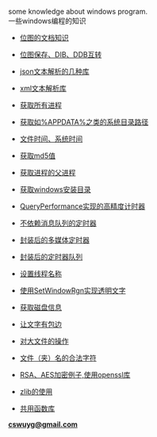 some knowledge about windows program.  
一些windows编程的知识  

- [位图的文档知识](./bitmap_knowledge)
- [位图保存、DIB、DDB互转](./bitmap_save_DIB_DDB)
- [json文本解析的几种库](./cpp_json_parse)
- [xml文本解析库](./cpp_xml_parse) 
- [获取所有进程](./get_all_process) 
- [获取如%APPDATA%之类的系统目录路径](./get_appdata) 
- [文件时间、系统时间](./get_file_time)
- [获取md5值](./get_md5)
- [获取进程的父进程](./get_parent_process)
- [获取windows安装目录](./get_window_install_dir)
- [QueryPerformance实现的高精度计时器](./hight_performance_time_calc)
- [不依赖消息队列的定时器](./no_user_timer)
- [封装后的多媒体定时器](./multi_media_timer_test)
- [封装后的定时器队列](./timer_Queue_timer_test) 
- [设置线程名称](./set_thread_name)
- [使用SetWindowRgn实现透明文字](./use_rgn_api_to_transparent)  
- [获取磁盘信息](./get_disk_space)
- [让文字有包边](./word_shadow)  
- [对大文件的操作](./big_file_operate) 
- [文件（夹）名的合法字符](./legal_path_character) 
- [RSA、AES加密例子,使用openssl库](./openssl_test)
- [zlib的使用](./zlib_test)





  
  

- [共用函数库](./utility)  




**cswuyg@gmail.com**  